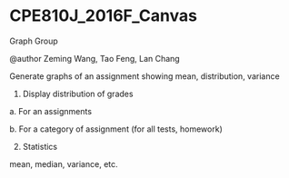 # CPE810J_2016F_Canvas

Graph Group

@author Zeming Wang, Tao Feng, Lan Chang

Generate graphs of an assignment showing mean, distribution, variance

1. Display distribution of grades

a. For an assignments

b. For a category of assignment (for all tests, homework)

2. Statistics

mean, median, variance, etc.
